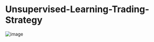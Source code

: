 # Unsupervised-Learning-Trading-Strategy

![image](https://github.com/user-attachments/assets/63669fe6-3ce4-49f0-8622-2e8fa8561f47)

